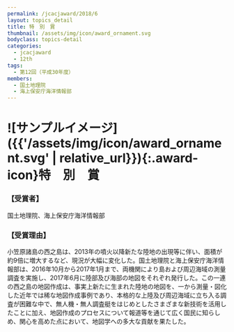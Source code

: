 ```yaml
---
permalink: /jcacjaward/2018/6
layout: topics_detail
title: 特　別　賞
thumbnail: /assets/img/icon/award_ornament.svg
bodyclass: topics-detail
categories:
  - jcacjaward
  - 12th
tags:
  - 第12回（平成30年度）
members:
  - 国土地理院
  - 海上保安庁海洋情報部
---
```


# ![サンプルイメージ]({{'/assets/img/icon/award_ornament.svg' | relative_url}}){:.award-icon}特　別　賞

### 【受賞者】

国土地理院、海上保安庁海洋情報部

### 【受賞理由】

小笠原諸島の西之島は、2013年の噴火以降新たな陸地の出現等に伴い、面積が約9倍に増大するなど、現況が大幅に変化した。国土地理院と海上保安庁海洋情報部は、2016年10月から2017年1月まで、両機関により島および周辺海域の測量調査を実施し、2017年6月に陸部及び海部の地図をそれぞれ発行した。この一連の西之島の地図作成は、事実上新たに生まれた陸地の地図を、一から測量・図化した近年では稀な地図作成事例であり、本格的な上陸及び周辺海域に立ち入る調査が困難な中で、無人機・無人調査艇をはじめとしたさまざまな新技術を活用したことに加え、地図作成のプロセスについて報道等を通じて広く国民に知らしめ、関心を高めた点において、地図学への多大な貢献を果たした。

